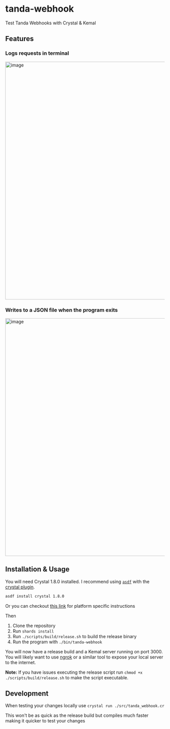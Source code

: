 # tanda-webhook

Test Tanda Webhooks with Crystal & Kemal

## Features
### Logs requests in terminal
<img width="750" alt="image" src="https://user-images.githubusercontent.com/13454550/229633802-96039786-07ea-451b-9e54-6b9ef8b238f5.png">


### Writes to a JSON file when the program exits
<img width="750" alt="image" src="https://user-images.githubusercontent.com/13454550/229634050-074d701f-da10-42ec-954d-7bf081780303.png">

## Installation & Usage

You will need Crystal 1.8.0 installed. I recommend using [`asdf`](https://github.com/asdf-vm/asdf) with the [crystal plugin](https://github.com/asdf-community/asdf-crystal).
```sh
asdf install crystal 1.8.0
```
Or you can checkout [this link](https://crystal-lang.org/install/) for platform specific instructions

Then
1. Clone the repository
2. Run `shards install`
3. Run `./scripts/build/release.sh` to build the release binary
4. Run the program with `./bin/tanda-webhook`

You will now have a release build and a Kemal server running on port 3000. You will likely want to use [ngrok](https://ngrok.com/download) or a similar tool to expose your local server to the internet.

**Note:** If you have issues executing the release script run `chmod +x ./scripts/build/release.sh` to make the script executable.

## Development
When testing your changes locally use `crystal run ./src/tanda_webhook.cr`

This won't be as quick as the release build but compiles much faster making it quicker to test your changes
